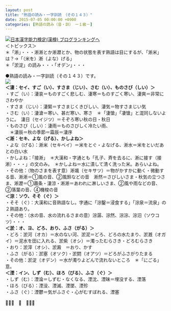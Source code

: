 ```yaml
---
layout: post
title: "熟語の読み・一字訓読　（その１４３）"
date: 2015-07-05 00:00:00 +0900
categories: [熟語の読み（音・訓）　ー１級－]
---
```


[![](/syuusyuu9701/assets/images/熟語の読み・一字訓読-（その１４３）-br_c_3028_1.gif)](http://blog.with2.net/link.php?1659096:3028 "日本漢字能力検定(漢検) ブログランキングへ")[日本漢字能力検定(漢検) ブログランキングへ](http://blog.with2.net/link.php?1659096:3028)  
＜トピックス＞  
＊「淅」・・・淅淅とか淅瀝とか、物の状態を表す熟語は目にするが、「淅米」は？→「（米を）淅（よな）げる」  
＊「淤淀」の読み・・・「オデン」・・・  
  
●熟語の読み・一字訓読（その１４３）です。  
![](/syuusyuu9701/assets/images/熟語の読み・一字訓読-（その１４３）-0edbb6423f80be0aedad6988295cc30f.jpg)  
**＜淒：セイ、すご（い）、すさま（じい）、さむ（い）、ものさび（しい）＞**  
・すご（い）：淒哀＝ものすごく悲しむ、淒寒＝ものすごく寒い、淒爽＝非常にさわやか  
・すさま（じい）：淒緊＝すさまじくきびしい、淒気＝物すさまじい気  
・さむ（い）：淒滄＝寒い、甚だ寒い、寒さ　＊「淒愴」「凄愴」と混同しないように。　淒日（セイジツ）＝そぞろ寒い秋の日・秋日  
・ものさび（しい）：淒雨＝ものさびしく冷たい雨、  
　＊淒辰＝秋の季節＝霜辰＝淒序  
**＜淅：セキ、よな（げる）、かしよね＞**  
・よな（げる）：淅米（セキベイ）＝米をとぐ・よなげる、淅水＝米をといだあとの白い水　  
・かしよね：「接淅」　＊大漢和・字通とも「孔子、斉を去るに、淅に接す（接淅）・・・」の文のみ。　＊かしよね＝水に漬して清く洗った米。あらいよね。  
・その他：（物のさまを表す意）淅颯（セキサツ）＝物がかすかに動く・微動する音、淅淅＝①風の音、②風鈴などの音　淅然＝さびしいさま・秋気の立つさま、淅瀝＝①蕭条・淒涼・淅淅＝あわれに淋しいさま、②風や雨などの音、②落葉の音、④機梭の音  
**＜淙：ソウ、そそ（ぐ）＞**  
・そそ（ぐ）：大漢和に音熟語なし。字通に「淙鑿＝浸食する」「淙泉＝流泉」の２熟語あり。  
・その他：（水の音、水の流れるさまの意）淙潺、淙然、淙淙、淙汨（ソウコツ）・・・  
**＜淤：オ、ヨ、どろ、おり、ふさ（がる）＞**  
・どろ：淤河（オカ）＝水のない河、淤泥＝どろ、どろの水たまり、淤漑（オガイ）＝泥水を田に入れる、淤紫（オシ）＝濁ったむらさき・どろむらさき  
・おり：淤滓（オシ）、淤澱　＝おり、かす  
・ふさ（がる）：淤塞（オソク）・淤閼（オアツ）＝どろがふさがりたまる  
・その他：淤淀（オデン）＝水が濁りよどんで流れないところ　＊「にごる」意。  
**＜湮：イン、しず（む）、ほろ（びる）、ふさ（ぐ）＞**  
・しず（む）：湮淪＝しずむ・なくなる、湮沈、湮昧＝埋没する、湮落  
・ほろ（びる）：湮没、湮滅、湮墜、湮殄  
・ふさ（ぐ）：湮鬱＝気がふさぐ・心がむすぼれる、湮塞  
  
👋👋👋　🐑　👋👋👋  
  
  